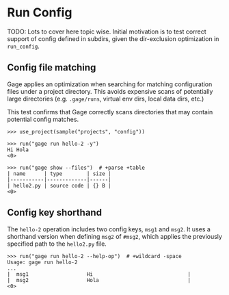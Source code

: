 # Run Config

TODO: Lots to cover here topic wise. Initial motivation is to test
correct support of config defined in subdirs, given the dir-exclusion
optimization in `run_config`.

## Config file matching

Gage applies an optimization when searching for matching configuration
files under a project directory. This avoids expensive scans of
potentially large directories (e.g. `.gage/runs`, virtual env dirs,
local data dirs, etc.)

This test confirms that Gage correctly scans directories that may
contain potential config matches.

    >>> use_project(sample("projects", "config"))

    >>> run("gage run hello-2 -y")
    Hi Hola
    <0>

    >>> run("gage show --files")  # +parse +table
    | name      | type        | size |
    |-----------|-------------|------|
    | hello2.py | source code | {} B |
    <0>

## Config key shorthand

The `hello-2` operation includes two config keys, `msg1` and `msg2`. It
uses a shorthand version when defining `msg2` of `#msg2`, which applies
the previously specified path to the `hello2.py` file.

    >>> run("gage run hello-2 --help-op")  # +wildcard -space
    Usage: gage run hello-2
    ...
    |  msg1                   Hi                               |
    |  msg2                   Hola                             |
    <0>
